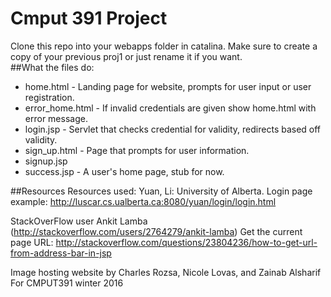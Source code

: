# Cmput 391 Project
Clone this repo into your webapps folder in catalina. Make sure to create a copy of your previous proj1 or just rename it if you want.  
##What the files do:
* home.html - Landing page for website, prompts for user input or user registration.
* error_home.html - If invalid credentials are given show home.html with error message.
* login.jsp - Servlet that checks credential for validity, redirects based off validity.
* sign_up.html - Page that prompts for user information.
* signup.jsp
* success.jsp - A user's home page, stub for now.

##Resources
Resources used: Yuan, Li: University of Alberta. Login page example:
http://luscar.cs.ualberta.ca:8080/yuan/login/login.html

StackOverFlow user Ankit Lamba (http://stackoverflow.com/users/2764279/ankit-lamba) Get the current page URL:
http://stackoverflow.com/questions/23804236/how-to-get-url-from-address-bar-in-jsp


Image hosting website by Charles Rozsa, Nicole Lovas, and Zainab Alsharif For CMPUT391 winter 2016  
